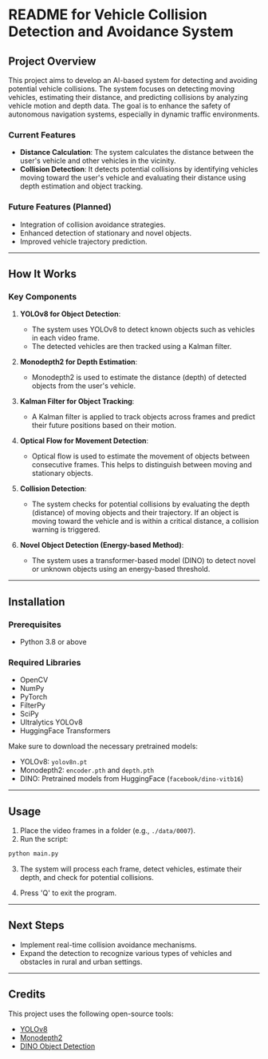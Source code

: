
# README for Vehicle Collision Detection and Avoidance System

## Project Overview

This project aims to develop an AI-based system for detecting and avoiding potential vehicle collisions. The system focuses on detecting moving vehicles, estimating their distance, and predicting collisions by analyzing vehicle motion and depth data. The goal is to enhance the safety of autonomous navigation systems, especially in dynamic traffic environments.

### Current Features
- **Distance Calculation**: The system calculates the distance between the user's vehicle and other vehicles in the vicinity.
- **Collision Detection**: It detects potential collisions by identifying vehicles moving toward the user's vehicle and evaluating their distance using depth estimation and object tracking.
  
### Future Features (Planned)
- Integration of collision avoidance strategies.
- Enhanced detection of stationary and novel objects.
- Improved vehicle trajectory prediction.

---

## How It Works

### Key Components

1. **YOLOv8 for Object Detection**:
   - The system uses YOLOv8 to detect known objects such as vehicles in each video frame.
   - The detected vehicles are then tracked using a Kalman filter.

2. **Monodepth2 for Depth Estimation**:
   - Monodepth2 is used to estimate the distance (depth) of detected objects from the user's vehicle.

3. **Kalman Filter for Object Tracking**:
   - A Kalman filter is applied to track objects across frames and predict their future positions based on their motion.

4. **Optical Flow for Movement Detection**:
   - Optical flow is used to estimate the movement of objects between consecutive frames. This helps to distinguish between moving and stationary objects.

5. **Collision Detection**:
   - The system checks for potential collisions by evaluating the depth (distance) of moving objects and their trajectory. If an object is moving toward the vehicle and is within a critical distance, a collision warning is triggered.

6. **Novel Object Detection (Energy-based Method)**:
   - The system uses a transformer-based model (DINO) to detect novel or unknown objects using an energy-based threshold.

---

## Installation

### Prerequisites

- Python 3.8 or above

### Required Libraries
- OpenCV
- NumPy
- PyTorch
- FilterPy
- SciPy
- Ultralytics YOLOv8
- HuggingFace Transformers

Make sure to download the necessary pretrained models:
- YOLOv8: `yolov8n.pt`
- Monodepth2: `encoder.pth` and `depth.pth`
- DINO: Pretrained models from HuggingFace (`facebook/dino-vitb16`)

---

## Usage

1. Place the video frames in a folder (e.g., `./data/0007`).
2. Run the script:

```bash
python main.py
```

3. The system will process each frame, detect vehicles, estimate their depth, and check for potential collisions.
   
4. Press 'Q' to exit the program.

---

## Next Steps

- Implement real-time collision avoidance mechanisms.
- Expand the detection to recognize various types of vehicles and obstacles in rural and urban settings.

---

## Credits

This project uses the following open-source tools:
- [YOLOv8](https://github.com/ultralytics/yolov8)
- [Monodepth2](https://github.com/nianticlabs/monodepth2)
- [DINO Object Detection](https://huggingface.co/facebook/dino-vitb16)
